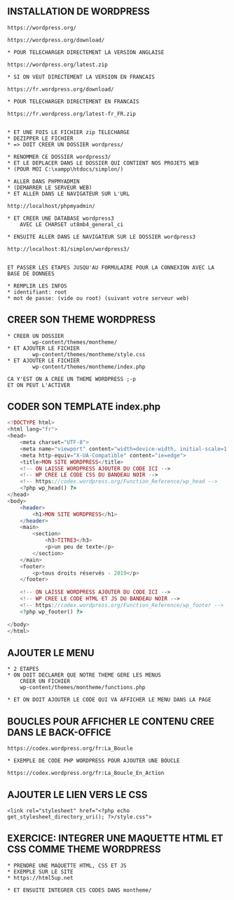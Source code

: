 ## INSTALLATION DE WORDPRESS

    https://wordpress.org/

    https://wordpress.org/download/

    * POUR TELECHARGER DIRECTEMENT LA VERSION ANGLAISE

    https://wordpress.org/latest.zip

    * SI ON VEUT DIRECTEMENT LA VERSION EN FRANCAIS

    https://fr.wordpress.org/download/

    * POUR TELECHARGER DIRECTEMENT EN FRANCAIS

    https://fr.wordpress.org/latest-fr_FR.zip


    * ET UNE FOIS LE FICHIER zip TELECHARGE 
    * DEZIPPER LE FICHIER
    * => DOIT CREER UN DOSSIER wordpress/

    * RENOMMER CE DOSSIER wordpress3/
    * ET LE DEPLACER DANS LE DOSSIER QUI CONTIENT NOS PROJETS WEB 
    * (POUR MOI C:\xampp\htdocs/simplon/)

    * ALLER DANS PHPMYADMIN
    * (DEMARRER LE SERVEUR WEB)
    * ET ALLER DANS LE NAVIGATEUR SUR L'URL

    http://localhost/phpmyadmin/

    * ET CREER UNE DATABASE wordpress3 
        AVEC LE CHARSET ut8mb4_general_ci

    * ENSUITE ALLER DANS LE NAVIGATEUR SUR LE DOSSIER wordpress3

    http://localhost:81/simplon/wordpress3/


    ET PASSER LES ETAPES JUSQU'AU FORMULAIRE POUR LA CONNEXION AVEC LA BASE DE DONNEES

    * REMPLIR LES INFOS
    * identifiant: root
    * mot de passe: (vide ou root) (suivant votre serveur web)

## CREER SON THEME WORDPRESS

    * CREER UN DOSSIER 
            wp-content/themes/montheme/
    * ET AJOUTER LE FICHIER 
            wp-content/themes/montheme/style.css
    * ET AJOUTER LE FICHIER 
            wp-content/themes/montheme/index.php

    CA Y'EST ON A CREE UN THEME WORDPRESS ;-p
    ET ON PEUT L'ACTIVER

## CODER SON TEMPLATE index.php

```php
<!DOCTYPE html>
<html lang="fr">
<head>
    <meta charset="UTF-8">
    <meta name="viewport" content="width=device-width, initial-scale=1.0">
    <meta http-equiv="X-UA-Compatible" content="ie=edge">
    <title>MON SITE WORDPRESS</title>
    <!-- ON LAISSE WORDPRESS AJOUTER DU CODE ICI -->
    <!-- WP CREE LE CODE CSS DU BANDEAU NOIR -->
    <!-- https://codex.wordpress.org/Function_Reference/wp_head -->
    <?php wp_head() ?>
</head>
<body>
    <header>
        <h1>MON SITE WORDPRESS</h1>
    </header>
    <main>
        <section>
            <h3>TITRE3</h3>
            <p>un peu de texte</p>
        </section>
    </main>
    <footer>
        <p>tous droits réservés - 2019</p>
    </footer>

    <!-- ON LAISSE WORDPRESS AJOUTER DU CODE ICI -->
    <!-- WP CREE LE CODE HTML ET JS DU BANDEAU NOIR -->
    <!-- https://codex.wordpress.org/Function_Reference/wp_footer -->
    <?php wp_footer() ?>

</body>
</html>
```


## AJOUTER LE MENU

    * 2 ETAPES
    * ON DOIT DECLARER QUE NOTRE THEME GERE LES MENUS
        CREER UN FICHIER 
        wp-content/themes/montheme/functions.php

    * ET ON DOIT AJOUTER LE CODE QUI VA AFFICHER LE MENU DANS LA PAGE

## BOUCLES POUR AFFICHER LE CONTENU CREE DANS LE BACK-OFFICE

    https://codex.wordpress.org/fr:La_Boucle

    * EXEMPLE DE CODE PHP WORDPRESS POUR AJOUTER UNE BOUCLE

    https://codex.wordpress.org/fr:La_Boucle_En_Action


## AJOUTER LE LIEN VERS LE CSS

    <link rel="stylesheet" href="<?php echo get_stylesheet_directory_uri(); ?>/style.css">


## EXERCICE: INTEGRER UNE MAQUETTE HTML ET CSS COMME THEME WORDPRESS

    * PRENDRE UNE MAQUETTE HTML, CSS ET JS
    * EXEMPLE SUR LE SITE
    * https://html5up.net

    * ET ENSUITE INTEGRER CES CODES DANS montheme/


